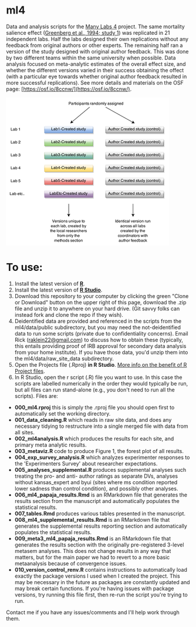 # ml4
Data and analysis scripts for the [Many Labs 4](https://osf.io/8ccnw/) project. The same mortality salience effect ([Greenberg et al., 1994; study 1](https://www.ncbi.nlm.nih.gov/pubmed/7965609)) was replicated in 21 independent labs. Half the labs designed their own replications without any feedback from original authors or other experts. The remaining half ran a version of the study designed with original author feedback. This was done by two different teams within the same university when possible. Data analysis focused on meta-analytic estimates of the overall effect size, and whether the different versions varied in their success obtaining the offect (with a particular eye towards whether original author feedback resulted in more successful replications). See more details and materials on the OSF page: [https://osf.io/8ccnw/](https://osf.io/8ccnw/).

![](./images/flow.png)

# To use:

1. Install the latest version of **[R](https://cran.r-project.org/)**.
2. Install the latest version of **[R Studio](https://www.rstudio.com/products/rstudio/download/#download)**.
2. Download this repository to your computer by clicking the green "Clone or Download" button on the upper right of this page, download the .zip file and unzip it to anywhere on your hard drive. (Git savvy folks can instead fork and clone the repo if they wish).
3. Deidentified data are provided and referenced in the scripts from the ml4/data/public subdirectory, but you may need the not-deidentified data to run some scripts (private due to confidentiality concerns). Email Rick (raklein22@gmail.com) to discuss how to obtain these (typically, this entails providing proof of IRB approval for secondary data analysis from your home institute). If you have those data, you'd unzip them into the ml4/data/raw_site_data subdirectory.
4. Open the Projects file (.Rproj) **in R Studio**. [More info on the benefit of R Project files](https://support.rstudio.com/hc/en-us/articles/200526207-Using-Projects).
5. In R Studio, open the r script (.R) file you want to use. In this case the scripts are labelled numerically in the order they would typically be run, but all files can run stand-alone (e.g., you don't need to run all the scripts). Files are: 
- **000_ml4.rproj** this is simply the .rproj file you should open first to automatically set the working directory.
- **001_data_cleaning.R** which reads in raw site data, and does any necessary tidying to restructure into a single merged file with data from all sites.
- **002_ml4analysis.R** which produces the results for each site, and primary meta analytic results.
- **003_metaviz.R** code to produce Figure 1, the forest plot of all results.
- **004_exp_survey_analysis.R** which analyzes experimenter responses to the 'Experimenters Survey' about researcher expectations.
- **005_analyses_supplemental.R** produces supplemental analyses such treating the pro- and anti- author ratings as separate DVs, analyses without kansas_expert and byui (sites where ms condition reported lower sadness than control condition), and possibly other analyses.
- **006_ml4_papaja_results.Rmd** is an RMarkdown file that generates the results section from the manuscript and automatically populates the statistical results. 
- **007_tables.Rmd** produces various tables presented in the manuscript.
- **008_ml4_supplemental_results.Rmd** is an RMarkdown file that generates the supplemental results reporting section and automatically populates the statistical results. 
- **009_meta3_ml4_papaja_results.Rmd** is an RMarkdown file that generates the results section with the originally pre-registered 3-level metasem analyses. This does not change results in any way that matters, but for the main paper we had to revert to a more basic metaanalysis because of convergence issues. 
- **010_version_control_renv.R** contains instructions to automatically load exactly the package versions I used when I created the project. This may be necessary in the future as packages are constantly updated and may break certain functions. If you're having issues with package versions, try running this file first, then re-run the script you're trying to run.  

Contact me if you have any issues/comments and I'll help work through them.
